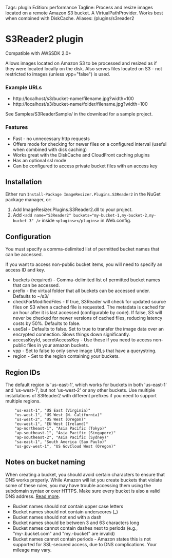 Tags: plugin
Edition: performance
Tagline: Process and resize images located on a remote Amazon S3 bucket. A VirtualPathProvider. Works best when combined with DiskCache.
Aliases: /plugins/s3reader2


# S3Reader2 plugin

Compatible with AWSSDK 2.0+

Allows images located on Amazon S3 to be processed and resized as if they were located locally on the disk. Also serves files located on S3 - not restricted to images (unless vpp="false") is used.


### Example URLs

* http://localhost/s3/bucket-name/filename.jpg?width=100
* http://localhost/s3/bucket-name/folder/filename.jpg?width=100


See Samples/S3ReaderSample/ in the download for a sample project.

### Features

* Fast - no unnecessary http requests
* Offers mode for checking for newer files on a configured interval (useful when combined with disk caching)
* Works great with the DiskCache and CloudFront caching plugins
* Has an optional ssl mode
* Can be configured to access private bucket files with an access key


## Installation

Either run `Install-Package ImageResizer.Plugins.S3Reader2` in the NuGet package manager, or:

1. Add ImageResizer.Plugins.S3Reader2.dll to your project.
2. Add `<add name="S3Reader2" buckets="my-bucket-1,my-bucket-2,my-bucket-3" />` inside `<plugins></plugins>` in Web.config.


## Configuration

You must specify a comma-delimited list of permitted bucket names that can be accessed.

If you want to access non-public bucket items, you will need to specify an access ID and key.

  <add name="S3Reader2" vpp="true" buckets="my-bucket-1,my-bucket-2,my-bucket-3" prefix="~/s3/"
   checkForModifiedFiles="false" useSsl="false" accessKeyId="" secretAccessKey="" region="us-east-1" />

* buckets (required) - Comma-delimited list of permitted bucket names that can be accessed.
* prefix - the virtual folder that all buckets can be accessed under. Defaults to ~/s3/
* checkForModifiedFiles - If true, S3Reader will check for updated source files on S3 when a cached file is requested. The metadata is cached for an hour after it is last accessed (configurable by code).
  If false, S3 will never be checked for newer versions of cached files, reducing latency costs by 50%. Defaults to false.
* useSsl - Defaults to false. Set to true to transfer the image data over an encrypted connection. Slows things down significantly.
* accessKeyId, secretAccessKey - Use these if you need to access non-public files in your amazon buckets.
* vpp - Set to false to only serve image URLs that have a querystring.
* region - Set to the region containing your buckets.

## Region IDs

The default region is 'us-east-1', which works for buckets in both 'us-east-1' and 'us-west-1', but not 'us-west-2' or any other buckets.
Use multiple installations of S3Reader2 with different prefixes if you need to support multiple regions.

        "us-east-1", "US East (Virginia)"
        "us-west-1", "US West (N. California)"
        "us-west-2", "US West (Oregon)"
        "eu-west-1", "EU West (Ireland)"
        "ap-northeast-1", "Asia Pacific (Tokyo)"
        "ap-southeast-1", "Asia Pacific (Singapore)"
        "ap-southeast-2", "Asia Pacific (Sydney)"
        "sa-east-1", "South America (Sao Paulo)"
        "us-gov-west-1", "US GovCloud West (Oregon)"



## Notes on bucket naming

When creating a bucket, you should avoid certain characters to ensure that DNS works properly. While Amazon will let you create buckets that violate some of these rules, you may have trouble accessing them using the subdomain syntax or over HTTPS. Make sure every bucket is also a valid DNS address. [Read more](http://wiki.ohnosequences.com/cloud_computing/aws/s3/bucket).

* Bucket names should not contain upper case letters
* Bucket names should not contain underscores (_)
* Bucket names should not end with a dash
* Bucket names should be between 3 and 63 characters long
* Bucket names cannot contain dashes next to periods (e.g., "my-.bucket.com" and "my.-bucket" are invalid)
* Bucket names cannot contain periods - Amazon states this is not supported for SSL-secured access, due to DNS complications. Your mileage may vary.



